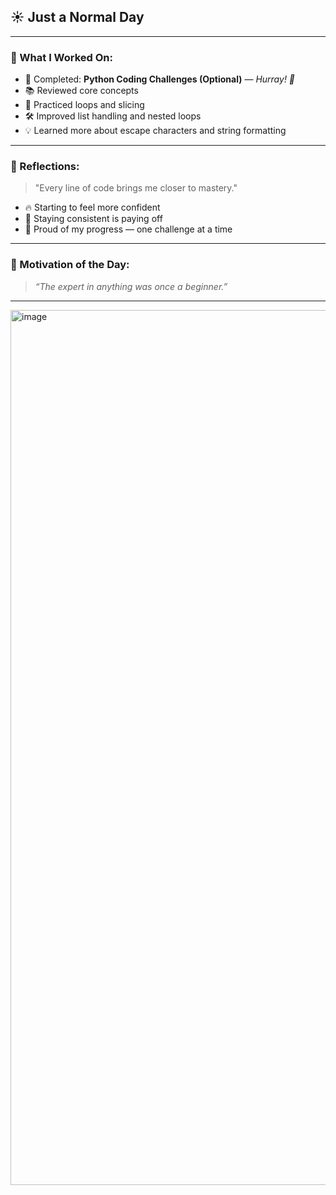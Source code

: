 ## ☀️ Just a Normal Day

---

### 🧠 What I Worked On:
- 🧩 Completed: **Python Coding Challenges (Optional)** — _Hurray! 🎉_
- 📚 Reviewed core concepts
- 🔁 Practiced loops and slicing
- 🛠️ Improved list handling and nested loops
- 💡 Learned more about escape characters and string formatting

---

### 🌟 Reflections:
> "Every line of code brings me closer to mastery."

- 🔥 Starting to feel more confident  
- 🎯 Staying consistent is paying off  
- 💪 Proud of my progress — one challenge at a time  

---

### 🚀 Motivation of the Day:
> _“The expert in anything was once a beginner.”_

---

<img width="2862" height="1400" alt="image" src="https://github.com/user-attachments/assets/ad440949-013a-447c-9118-2d7d9fa4e10a" />
